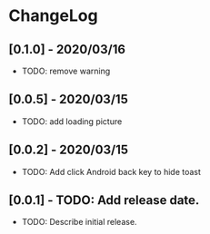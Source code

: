 # ChangeLog

## [0.1.0] - 2020/03/16
* TODO: remove warning

## [0.0.5] - 2020/03/15
* TODO: add loading picture

## [0.0.2] - 2020/03/15
* TODO: Add click Android back key to hide toast

## [0.0.1] - TODO: Add release date.
* TODO: Describe initial release.
